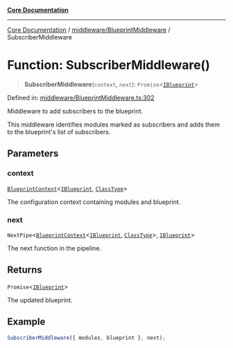 [**Core Documentation**](../../../README.md)

***

[Core Documentation](../../../README.md) / [middleware/BlueprintMiddleware](../README.md) / SubscriberMiddleware

# Function: SubscriberMiddleware()

> **SubscriberMiddleware**(`context`, `next`): `Promise`\<[`IBlueprint`](../../../declarations/type-aliases/IBlueprint.md)\>

Defined in: [middleware/BlueprintMiddleware.ts:302](https://github.com/stonemjs/core/blob/3581a30de158e951ead319c3cc6abead0be9639f/src/middleware/BlueprintMiddleware.ts#L302)

Middleware to add subscribers to the blueprint.

This middleware identifies modules marked as subscribers and adds them to the blueprint's
list of subscribers.

## Parameters

### context

[`BlueprintContext`](../../../declarations/interfaces/BlueprintContext.md)\<[`IBlueprint`](../../../declarations/type-aliases/IBlueprint.md), [`ClassType`](../../../declarations/type-aliases/ClassType.md)\>

The configuration context containing modules and blueprint.

### next

`NextPipe`\<[`BlueprintContext`](../../../declarations/interfaces/BlueprintContext.md)\<[`IBlueprint`](../../../declarations/type-aliases/IBlueprint.md), [`ClassType`](../../../declarations/type-aliases/ClassType.md)\>, [`IBlueprint`](../../../declarations/type-aliases/IBlueprint.md)\>

The next function in the pipeline.

## Returns

`Promise`\<[`IBlueprint`](../../../declarations/type-aliases/IBlueprint.md)\>

The updated blueprint.

## Example

```typescript
SubscriberMiddleware({ modules, blueprint }, next);
```
